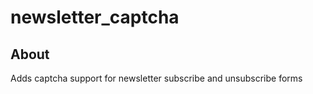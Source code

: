 newsletter_captcha
=================

About
-----
Adds captcha support for newsletter subscribe and unsubscribe forms
